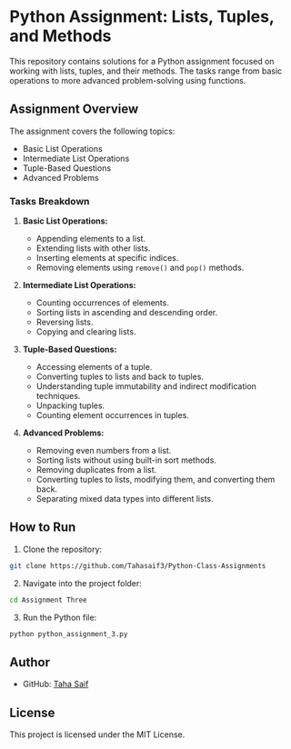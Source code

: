 # Python Assignment: Lists, Tuples, and Methods  

This repository contains solutions for a Python assignment focused on working with lists, tuples, and their methods. The tasks range from basic operations to more advanced problem-solving using functions.  

## Assignment Overview  

The assignment covers the following topics:  
- Basic List Operations  
- Intermediate List Operations  
- Tuple-Based Questions  
- Advanced Problems  

### Tasks Breakdown  

1. **Basic List Operations:**  
   - Appending elements to a list.  
   - Extending lists with other lists.  
   - Inserting elements at specific indices.  
   - Removing elements using `remove()` and `pop()` methods.  

2. **Intermediate List Operations:**  
   - Counting occurrences of elements.  
   - Sorting lists in ascending and descending order.  
   - Reversing lists.  
   - Copying and clearing lists.  

3. **Tuple-Based Questions:**  
   - Accessing elements of a tuple.  
   - Converting tuples to lists and back to tuples.  
   - Understanding tuple immutability and indirect modification techniques.  
   - Unpacking tuples.  
   - Counting element occurrences in tuples.  

4. **Advanced Problems:**  
   - Removing even numbers from a list.  
   - Sorting lists without using built-in sort methods.  
   - Removing duplicates from a list.  
   - Converting tuples to lists, modifying them, and converting them back.  
   - Separating mixed data types into different lists.  

## How to Run  

1. Clone the repository:  
```bash
git clone https://github.com/Tahasaif3/Python-Class-Assignments
```  

2. Navigate into the project folder:  
```bash
cd Assignment Three
```  

3. Run the Python file:  
```bash
python python_assignment_3.py
```  

## Author   
- GitHub: [Taha Saif](https://github.com/Tahasaif3)  

## License  
This project is licensed under the MIT License.  

